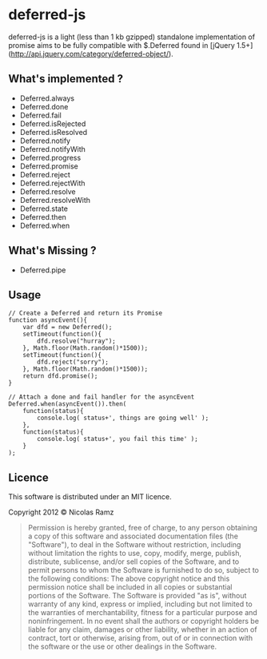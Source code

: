 deferred-js
===========

deferred-js is a light (less than 1 kb gzipped) standalone implementation of promise aims to be fully compatible with $.Deferred found in [jQuery 1.5+] (http://api.jquery.com/category/deferred-object/).


What's implemented ?
--------------------

* Deferred.always
* Deferred.done
* Deferred.fail
* Deferred.isRejected
* Deferred.isResolved
* Deferred.notify
* Deferred.notifyWith
* Deferred.progress
* Deferred.promise
* Deferred.reject
* Deferred.rejectWith
* Deferred.resolve
* Deferred.resolveWith
* Deferred.state
* Deferred.then
* Deferred.when


What's Missing ?
----------------

* Deferred.pipe


Usage
-----

	// Create a Deferred and return its Promise
	function asyncEvent(){
		var dfd = new Deferred();
		setTimeout(function(){
			dfd.resolve("hurray");
		}, Math.floor(Math.random()*1500));
		setTimeout(function(){
			dfd.reject("sorry");
		}, Math.floor(Math.random()*1500));
		return dfd.promise();
	}

	// Attach a done and fail handler for the asyncEvent
	Deferred.when(asyncEvent()).then(
		function(status){
			console.log( status+', things are going well' );
		},
		function(status){
			console.log( status+', you fail this time' );
		}
	);

Licence
-------

This software is distributed under an MIT licence.

Copyright 2012 © Nicolas Ramz

> Permission is hereby granted, free of charge, to any person obtaining a copy of this software
> and associated documentation files (the "Software"), to deal in the Software without
> restriction, including without limitation the rights to use, copy, modify, merge, publish,
> distribute, sublicense, and/or sell copies of the Software, and to permit persons to whom the
> Software is furnished to do so, subject to the following conditions:
> The above copyright notice and this permission notice shall be included in all copies or
> substantial portions of the Software.
> The Software is provided "as is", without warranty of any kind, express or implied, including
> but not limited to the warranties of merchantability, fitness for a particular purpose and
> noninfringement. In no event shall the authors or copyright holders be liable for any claim,
> damages or other liability, whether in an action of contract, tort or otherwise, arising from,
> out of or in connection with the software or the use or other dealings in the Software.
